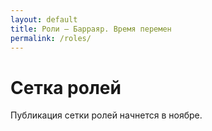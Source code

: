 ```yaml
---
layout: default
title: Роли — Барраяр. Время перемен 
permalink: /roles/
---
```


# Сетка ролей

Публикация сетки ролей начнется в ноябре.